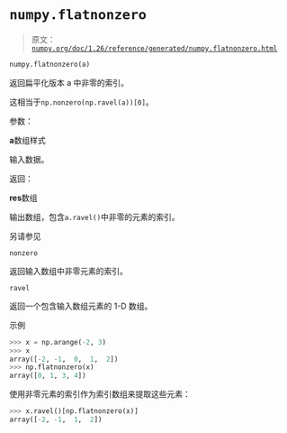 # `numpy.flatnonzero`

> 原文：[`numpy.org/doc/1.26/reference/generated/numpy.flatnonzero.html`](https://numpy.org/doc/1.26/reference/generated/numpy.flatnonzero.html)

```py
numpy.flatnonzero(a)
```

返回扁平化版本 a 中非零的索引。

这相当于`np.nonzero(np.ravel(a))[0]`。

参数：

**a**数组样式

输入数据。

返回：

**res**数组

输出数组，包含`a.ravel()`中非零的元素的索引。

另请参见

`nonzero`

返回输入数组中非零元素的索引。

`ravel`

返回一个包含输入数组元素的 1-D 数组。

示例

```py
>>> x = np.arange(-2, 3)
>>> x
array([-2, -1,  0,  1,  2])
>>> np.flatnonzero(x)
array([0, 1, 3, 4]) 
```

使用非零元素的索引作为索引数组来提取这些元素：

```py
>>> x.ravel()[np.flatnonzero(x)]
array([-2, -1,  1,  2]) 
```
